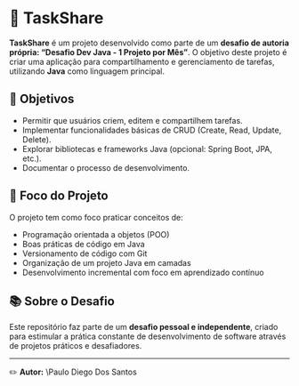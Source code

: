 # 📌 TaskShare

**TaskShare** é um projeto desenvolvido como parte de um **desafio de autoria própria: “Desafio Dev Java - 1 Projeto por Mês”**. O objetivo deste projeto é criar uma aplicação para compartilhamento e gerenciamento de tarefas, utilizando **Java** como linguagem principal.

## 🚀 Objetivos

* Permitir que usuários criem, editem e compartilhem tarefas.
* Implementar funcionalidades básicas de CRUD (Create, Read, Update, Delete).
* Explorar bibliotecas e frameworks Java (opcional: Spring Boot, JPA, etc.).
* Documentar o processo de desenvolvimento.

## 🎯 Foco do Projeto

O projeto tem como foco praticar conceitos de:

* Programação orientada a objetos (POO)
* Boas práticas de código em Java
* Versionamento de código com Git
* Organização de um projeto Java em camadas
* Desenvolvimento incremental com foco em aprendizado contínuo

## 📚 Sobre o Desafio

Este repositório faz parte de um **desafio pessoal e independente**, criado para estimular a prática constante de desenvolvimento de software através de projetos práticos e desafiadores.

---

✏️ **Autor:** \Paulo Diego Dos Santos
